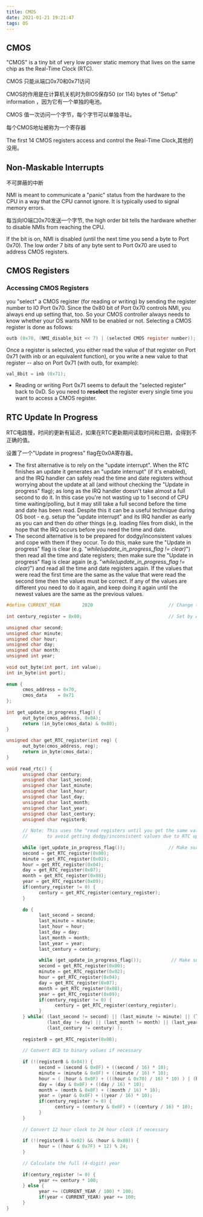 ```yaml
---
title: CMOS
date: 2021-01-21 19:21:47
tags: OS
---
```


## CMOS

"CMOS" is a tiny bit of very low power static memory that lives on the same chip as the Real-Time Clock (RTC). 

CMOS 只能从端口0x70和0x71访问

CMOS的作用是在计算机关机时为BIOS保存50 (or 114) bytes of "Setup" information ，因为它有一个单独的电池。

CMOS 值一次访问一个字节，每个字节可以单独寻址。

每个CMOS地址被称为一个寄存器

The first 14 CMOS registers access and control the Real-Time Clock,其他的没用。

## Non-Maskable Interrupts

不可屏蔽的中断

NMI is meant to communicate a "panic" status from the hardware to the CPU in a way that the CPU cannot ignore. It is typically used to signal memory errors.

每当向IO端口0x70发送一个字节, the high order bit tells the hardware whether to disable NMIs from reaching the CPU.

 If the bit is on, NMI is disabled (until the next time you send a byte to Port 0x70). The low order 7 bits of any byte sent to Port 0x70 are used to address CMOS registers.

## CMOS Registers

### Accessing CMOS Registers

you "select" a CMOS register (for reading or writing) by sending the register number to IO Port 0x70. Since the 0x80 bit of Port 0x70 controls NMI, you always end up setting that, too. So your CMOS controller always needs to know whether your OS wants NMI to be enabled or not. Selecting a CMOS register is done as follows:

```c
outb (0x70, (NMI_disable_bit << 7) | (selected CMOS register number));
```



Once a register is selected, you either read the value of that register on Port 0x71 (with inb or an equivalent function), or you write a new value to that register -- also on Port 0x71 (with outb, for example):

```c
val_8bit = inb (0x71);
```

*  Reading or writing Port 0x71 seems to default the "selected register" back to 0xD. So you need to **reselect** the register every single time you want to access a CMOS register.

## RTC Update In Progress

RTC电路慢，时间的更新有延迟，如果在RTC更新期间读取时间和日期，会得到不正确的值。

设置了一个"Update in progress" flag在0x0A寄存器。

* The first alternative is to rely on the "update interrupt". When the RTC finishes an update it generates an "update interrupt" (if it's enabled), and the IRQ handler can safely read the time and date registers without worrying about the update at all (and without checking the "Update in progress" flag); as long as the IRQ handler doesn't take almost a full second to do it. In this case you're not wasting up to 1 second of CPU time waiting/polling, but it may still take a full second before the time and date has been read. Despite this it can be a useful technique during OS boot - e.g. setup the "update interrupt" and its IRQ handler as early as you can and then do other things (e.g. loading files from disk), in the hope that the IRQ occurs before you need the time and date.
* The second alternative is to be prepared for dodgy/inconsistent values and cope with them if they occur. To do this, make sure the "Update in progress" flag is clear (e.g. "*while(update_in_progress_flag != clear)*") then read all the time and date registers; then make sure the "Update in progress" flag is clear again (e.g. "*while(update_in_progress_flag != clear)*") and read all the time and date registers again. If the values that were read the first time are the same as the value that were read the second time then the values must be correct. If any of the values are different you need to do it again, and keep doing it again until the newest values are the same as the previous values.

```c
#define CURRENT_YEAR        2020                            // Change this each year!
 
int century_register = 0x00;                                // Set by ACPI table parsing code if possible
 
unsigned char second;
unsigned char minute;
unsigned char hour;
unsigned char day;
unsigned char month;
unsigned int year;
 
void out_byte(int port, int value);
int in_byte(int port);
 
enum {
      cmos_address = 0x70,
      cmos_data    = 0x71
};
 
int get_update_in_progress_flag() {
      out_byte(cmos_address, 0x0A);
      return (in_byte(cmos_data) & 0x80);
}
 
unsigned char get_RTC_register(int reg) {
      out_byte(cmos_address, reg);
      return in_byte(cmos_data);
}
 
void read_rtc() {
      unsigned char century;
      unsigned char last_second;
      unsigned char last_minute;
      unsigned char last_hour;
      unsigned char last_day;
      unsigned char last_month;
      unsigned char last_year;
      unsigned char last_century;
      unsigned char registerB;
 
      // Note: This uses the "read registers until you get the same values twice in a row" technique
      //       to avoid getting dodgy/inconsistent values due to RTC updates
 
      while (get_update_in_progress_flag());                // Make sure an update isn't in progress
      second = get_RTC_register(0x00);
      minute = get_RTC_register(0x02);
      hour = get_RTC_register(0x04);
      day = get_RTC_register(0x07);
      month = get_RTC_register(0x08);
      year = get_RTC_register(0x09);
      if(century_register != 0) {
            century = get_RTC_register(century_register);
      }
 
      do {
            last_second = second;
            last_minute = minute;
            last_hour = hour;
            last_day = day;
            last_month = month;
            last_year = year;
            last_century = century;
 
            while (get_update_in_progress_flag());           // Make sure an update isn't in progress
            second = get_RTC_register(0x00);
            minute = get_RTC_register(0x02);
            hour = get_RTC_register(0x04);
            day = get_RTC_register(0x07);
            month = get_RTC_register(0x08);
            year = get_RTC_register(0x09);
            if(century_register != 0) {
                  century = get_RTC_register(century_register);
            }
      } while( (last_second != second) || (last_minute != minute) || (last_hour != hour) ||
               (last_day != day) || (last_month != month) || (last_year != year) ||
               (last_century != century) );
 
      registerB = get_RTC_register(0x0B);
 
      // Convert BCD to binary values if necessary
 
      if (!(registerB & 0x04)) {
            second = (second & 0x0F) + ((second / 16) * 10);
            minute = (minute & 0x0F) + ((minute / 16) * 10);
            hour = ( (hour & 0x0F) + (((hour & 0x70) / 16) * 10) ) | (hour & 0x80);
            day = (day & 0x0F) + ((day / 16) * 10);
            month = (month & 0x0F) + ((month / 16) * 10);
            year = (year & 0x0F) + ((year / 16) * 10);
            if(century_register != 0) {
                  century = (century & 0x0F) + ((century / 16) * 10);
            }
      }
 
      // Convert 12 hour clock to 24 hour clock if necessary
 
      if (!(registerB & 0x02) && (hour & 0x80)) {
            hour = ((hour & 0x7F) + 12) % 24;
      }
 
      // Calculate the full (4-digit) year
 
      if(century_register != 0) {
            year += century * 100;
      } else {
            year += (CURRENT_YEAR / 100) * 100;
            if(year < CURRENT_YEAR) year += 100;
      }
}
```



